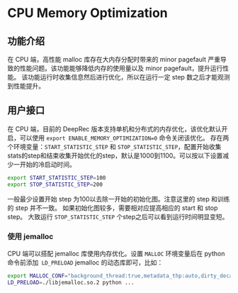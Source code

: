 # CPU Memory Optimization

## 功能介绍

在 CPU 端，高性能 malloc 库存在大内存分配时带来的 minor pagefault 严重导致的性能问题。该功能能够降低内存的使用量以及 minor pagefault，提升运行性能。
该功能运行时收集信息然后进行优化，所以在运行一定 step 数之后才能观测到性能提升。

## 用户接口

在 CPU 端，目前的 DeepRec 版本支持单机和分布式的内存优化，该优化默认开启，可以使用 `export ENABLE_MEMORY_OPTIMIZATION=0` 命令关闭该优化。
存在两个环境变量：`START_STATISTIC_STEP` 和 `STOP_STATISTIC_STEP`，配置开始收集stats的step和结束收集开始优化的step，默认是1000到1100。可以按以下设置减少一开始的冷启动时间。

```bash
export START_STATISTIC_STEP=100
export STOP_STATISTIC_STEP=200
```

一般最少设置开始 step 为100以去除一开始的初始化图。注意这里的 step 和训练的 step 并不一致。
如果初始化图较多，需要相对应提高相应的 start 和 stop step。
大致运行 `STOP_STATISTIC_STEP` 个step之后可以看到运行时间明显变短。

### 使用 jemalloc
CPU 端可以搭配 jemalloc 库使用内存优化。设置 `MALLOC` 环境变量后在 python 命令前添加` LD_PRELOAD` jemalloc 的动态库即可，比如：

```bash
export MALLOC_CONF="background_thread:true,metadata_thp:auto,dirty_decay_ms:20000,muzzy_decay_ms:20000"
LD_PRELOAD=./libjemalloc.so.2 python ...
```

